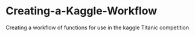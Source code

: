 # Creating-a-Kaggle-Workflow
Creating a workflow of functions for use in the kaggle Titanic competition
